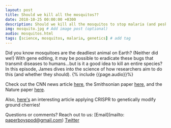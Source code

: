 ```yaml
---
layout: post
title: Should we kill all the mosquitos??
date: 2018-10-25 00:00:00 +0300
description: Should we kill all the mosquitos to stop malaria (and pesky bites)?... # Add post description (shows up as description on social media posts)
img: mosquito.jpg # Add image post (optional)
audio: mosquitos.html
tags: [science, mosquitos, malaria, genetics] # add tag
---
```


Did you know mosquitoes are the deadliest animal on Earth? (Neither did we!) With gene editing, it may be possible to eradicate these bugs that transmit diseases to humans...but is it a good idea to kill an entire species? In this episode, James dives into the science of how researchers aim to do this (and whether they should).
{% include {{page.audio}}%}

Check out the CNN news article [here](https://www.cnn.com/2018/09/25/health/crispr-gene-drive-mosquitoes-malaria-study/index.html), the Smithsonian paper [here](https://www.smithsonianmag.com/innovation/kill-all-mosquitos-180959069/#YUYorfVUZZ4BG2o9.99), and the Nature paper [here](https://www.nature.com/articles/nbt.4245#abstract).

Also, [here's](https://www.nytimes.com/2018/10/05/science/groundcherries-crispr-gene-editing.html) an interesting article applying CRISPR to genetically modify ground cherries!

Questions or comments? Reach out to us: [Email](mailto: paperboyspod@gmail.com) [Twitter](https://twitter.com/PaperBoysPod)
